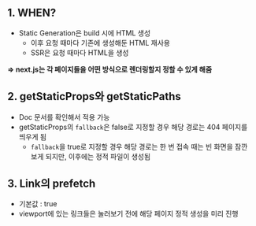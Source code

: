 ## 1. WHEN?

- Static Generation은 build 시에 HTML 생성
  - 이후 요청 때마다 기존에 생성해둔 HTML 재사용
  - SSR은 요청 때마다 HTML을 생성

**=> next.js는 각 페이지들을 어떤 방식으로 렌더링할지 정할 수 있게 해줌**

## 2. getStaticProps와 getStaticPaths

- Doc 문서를 확인해서 적용 가능
- getStaticProps의 `fallback`은 false로 지정할 경우 해당 경로는 404 페이지를 띄우게 됨
  - `fallback`을 true로 지정할 경우 해당 경로는 한 번 접속 때는 빈 화면을 잠깐 보게 되지만, 이후에는 정적 파일이 생성됨

## 3. Link의 prefetch

- 기본값 : true
- viewport에 있는 링크들은 눌러보기 전에 해당 페이지 정적 생성을 미리 진행
